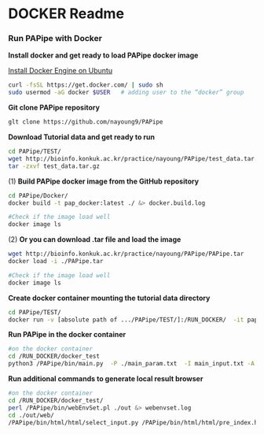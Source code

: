 # DOCKER Readme

### Run PAPipe with Docker

**Install docker and get ready to load PAPipe docker image**

[Install Docker Engine on Ubuntu](https://docs.docker.com/engine/install/ubuntu/)

```bash
curl -fsSL https://get.docker.com/ | sudo sh
sudo usermod -aG docker $USER 	# adding user to the “docker” group
```

**Git clone PAPipe repository**

```bash
glt clone https://github.com/nayoung9/PAPipe
```

**Download Tutorial data and get ready to run** 

```bash
cd PAPipe/TEST/
wget http://bioinfo.konkuk.ac.kr/practice/nayoung/PAPipe/test_data.tar.gz
tar -zxvf test_data.tar.gz
```

(1) **Build PAPipe docker image from the GitHub repository**

```bash
cd PAPipe/Docker/
docker build -t pap_docker:latest ./ &> docker.build.log

#Check if the image load well 
docker image ls 
```

(2) **Or you can download .tar file and load the image** 

```bash
wget http://bioinfo.konkuk.ac.kr/practice/nayoung/PAPipe/PAPipe.tar
docker load -i ./PAPipe.tar

#Check if the image load well 
docker image ls 
```

**Create docker container mounting the tutorial data directory** 

```bash
cd PAPipe/TEST/
docker run -v [absolute path of .../PAPipe/TEST/]:/RUN_DOCKER/  -it pap_docker:latest
```

**Run PAPipe in the docker container** 

```bash
#on the docker container
cd /RUN_DOCKER/docker_test
python3 /PAPipe/bin/main.py  -P ./main_param.txt  -I main_input.txt -A main_sample.txt &> log
```

**Run additional commands to generate local result browser** 

```bash
#on the docker container
cd /RUN_DOCKER/docker_test/
perl /PAPipe/bin/webEnvSet.pl ./out &> webenvset.log
cd ./out/web/
/PAPipe/bin/html/html/select_input.py /PAPipe/bin/html/html/pre_index.html &> webgen.log
```
